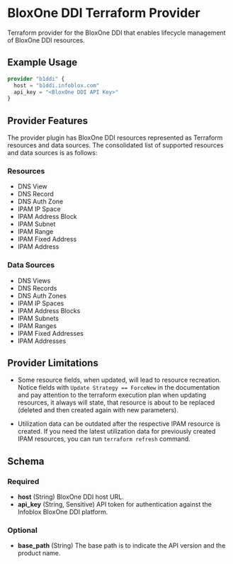 # BloxOne DDI Terraform Provider

Terraform provider for the BloxOne DDI that enables lifecycle management of BloxOne DDI resources.

## Example Usage

```terraform
provider "b1ddi" {
  host = "b1ddi.infoblox.com"
  api_key = "<BloxOne DDI API Key>"
}
```

## Provider Features

The provider plugin has BloxOne DDI resources represented as Terraform resources and data sources. The consolidated
list of supported resources and data sources is as follows:

### Resources

- DNS View
- DNS Record
- DNS Auth Zone
- IPAM IP Space
- IPAM Address Block
- IPAM Subnet
- IPAM Range
- IPAM Fixed Address
- IPAM Address

### Data Sources

- DNS Views
- DNS Records
- DNS Auth Zones
- IPAM IP Spaces
- IPAM Address Blocks
- IPAM Subnets
- IPAM Ranges
- IPAM Fixed Addresses
- IPAM Addresses

## Provider Limitations

- Some resource fields, when updated, will lead to resource recreation. Notice fields with `Update Strategy == ForceNew` 
  in the documentation and pay attention to the terraform execution plan when updating resources, it always will state, 
  that resource is about to be replaced (deleted and then created again with new parameters).

- Utilization data can be outdated after the respective IPAM resource is created. If you need the latest utilization
  data for previously created IPAM resources, you can run `terraform refresh` command.

## Schema

### Required

- **host** (String) BloxOne DDI host URL.
- **api_key** (String, Sensitive) API token for authentication against the Infoblox BloxOne DDI platform.

### Optional

- **base_path** (String) The base path is to indicate the API version and the product name.

